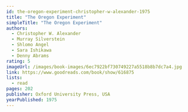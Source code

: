 ```yaml
---
id: the-oregon-experiment-christopher-w-alexander-1975
title: "The Oregon Experiment"
simpleTitle: "The Oregon Experiment"
authors:
  - Christopher W. Alexander
  - Murray Silverstein
  - Shlomo Angel
  - Sara Ishikawa
  - Denny Abrams
rating: 5
imageUrl: /images/book-images/6ec7922bf730749227a5518b8b7dc7a4.jpg
link: https://www.goodreads.com/book/show/616875
lists:
  - read
pages: 202
publisher: Oxford University Press, USA
yearPublished: 1975
---
```

